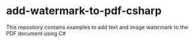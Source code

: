 # add-watermark-to-pdf-csharp
This repository contains examples to add text and image watermark to the PDF document using C#
